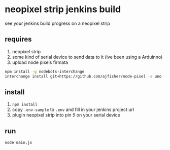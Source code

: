 # neopixel strip jenkins build

see your jenkins build progress on a neopixel strip

## requires

1. neopixel strip
2. some kind of serial device to send data to it (ive been using a Arduinno)
3. upload node pixels firmata

```bash
npm install -g nodebots-interchange
interchange install git+https://github.com/ajfisher/node-pixel -a uno --firmata
```

## install

1. `npm install`
2. copy `.env-sample` to `.env` and fill in your jenkins project url
3. plugin neopixel strip into _pin 5_ on your serial device

## run

```bash
node main.js
```

